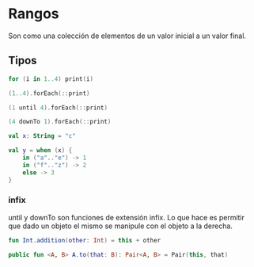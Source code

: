 # Rangos

Son como una colección de elementos de un valor inicial a un valor final.

## Tipos

```kotlin
for (i in 1..4) print(i)

(1..4).forEach(::print)

(1 until 4).forEach(::print)

(4 downTo 1).forEach(::print)

val x: String = "c"

val y = when (x) {
    in ("a".."e") -> 1
    in ("f".."z") -> 2
    else -> 3
}
```

### infix

until y downTo son funciones de extensión infix. Lo que hace es permitir que dado un objeto el mismo se manipule con el objeto a la derecha.
```kotlin
fun Int.addition(other: Int) = this + other

public fun <A, B> A.to(that: B): Pair<A, B> = Pair(this, that)
```